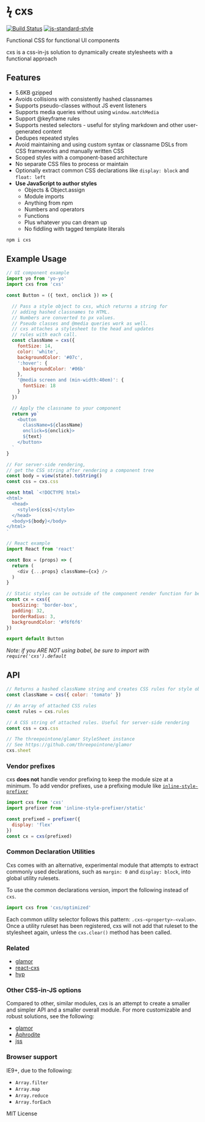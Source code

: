 
# ϟ cxs

[![Build Status](https://travis-ci.org/jxnblk/cxs.svg?branch=master)](https://travis-ci.org/jxnblk/cxs)
[![js-standard-style](https://img.shields.io/badge/code%20style-standard-brightgreen.svg)](http://standardjs.com/)

Functional CSS for functional UI components

cxs is a css-in-js solution to dynamically create stylesheets with a functional approach

## Features
- 5.6KB gzipped
- Avoids collisions with consistently hashed classnames
- Supports pseudo-classes without JS event listeners
- Supports media queries without using `window.matchMedia`
- Support @keyframe rules
- Supports nested selectors - useful for styling markdown and other user-generated content
- Dedupes repeated styles
- Avoid maintaining and using custom syntax or classname DSLs from CSS frameworks and manually written CSS
- Scoped styles with a component-based architecture
- No separate CSS files to process or maintain
- Optionally extract common CSS declarations like `display: block` and `float: left`
- **Use JavaScript to author styles**
  - Objects & Object.assign
  - Module imports
  - Anything from npm
  - Numbers and operators
  - Functions
  - Plus whatever you can dream up
  - No fiddling with tagged template literals


```sh
npm i cxs
```

## Example Usage

```js
// UI component example
import yo from 'yo-yo'
import cxs from 'cxs'

const Button = ({ text, onclick }) => {

  // Pass a style object to cxs, which returns a string for
  // adding hashed classnames to HTML.
  // Numbers are converted to px values.
  // Pseudo classes and @media queries work as well.
  // cxs attaches a stylesheet to the head and updates
  // rules with each call.
  const className = cxs({
    fontSize: 14,
    color: 'white',
    backgroundColor: '#07c',
    ':hover': {
      backgroundColor: '#06b'
    },
    '@media screen and (min-width:40em)': {
      fontSize: 18
    }
  })

  // Apply the classname to your component
  return yo`
    <button
      className=${className}
      onclick=${onclick}>
      ${text}
    </button>
  `
}
```

```js
// For server-side rendering,
// get the CSS string after rendering a component tree
const body = view(state).toString()
const css = cxs.css

const html `<!DOCTYPE html>
<html>
  <head>
    <style>${css}</style>
  </head>
  <body>${body}</body>
</html>
`
```

```js
// React example
import React from 'react'

const Box = (props) => {
  return (
    <div {...props} className={cx} />
  )
}

// Static styles can be outside of the component render function for better performance.
const cx = cxs({
  boxSizing: 'border-box',
  padding: 32,
  borderRadius: 3,
  backgroundColor: '#f6f6f6'
})

export default Button
```

*Note: if you ARE NOT using babel, be sure to import with `require('cxs').default`*

## API

```js
// Returns a hashed className string and creates CSS rules for style objects
const className = cxs({ color: 'tomato' })

// An array of attached CSS rules
const rules = cxs.rules

// A CSS string of attached rules. Useful for server-side rendering
const css = cxs.css

// The threepointone/glamor StyleSheet instance
// See https://github.com/threepointone/glamor
cxs.sheet
```

### Vendor prefixes

cxs **does not** handle vendor prefixing to keep the module size at a minimum.
To add vendor prefixes, use a prefixing module like [`inline-style-prefixer`](https://github.com/rofrischmann/inline-style-prefixer)

```js
import cxs from 'cxs'
import prefixer from 'inline-style-prefixer/static'

const prefixed = prefixer({
  display: 'flex'
})
const cx = cxs(prefixed)
```

### Common Declaration Utilities

Cxs comes with an alternative, experimental module that attempts to extract
commonly used declarations, such as `margin: 0` and `display: block`, into global utility rulesets.

To use the common declarations version, import the following instead of `cxs`.

```js
import cxs from 'cxs/optimized'
```

Each common utility selector follows this pattern: `.cxs-<property>-<value>`.
Once a utility ruleset has been registered,
cxs will not add that ruleset to the stylesheet again, unless the `cxs.clear()` method has been called.

### Related

- [glamor](https://github.com/threepointone/glamor)
- [react-cxs](https://github.com/jxnblk/react-cxs)
- [hyp](https://github.com/jxnblk/hyp)

### Other CSS-in-JS options

Compared to other, similar modules, cxs is an attempt to create a smaller and simpler API and a smaller overall module.
For more customizable and robust solutions, see the following:

- [glamor](https://github.com/threepointone/glamor)
- [Aphrodite](https://github.com/Khan/aphrodite)
- [jss](https://github.com/jsstyles/jss)

### Browser support

IE9+, due to the following:
- `Array.filter`
- `Array.map`
- `Array.reduce`
- `Array.forEach`

MIT License

